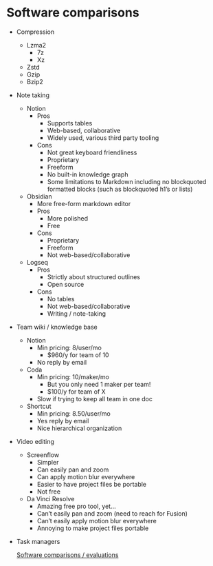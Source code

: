 # Software comparisons

- Compression
    - Lzma2
        - 7z
        - Xz
    - Zstd
    - Gzip
    - Bzip2
- Note taking
    - Notion
        - Pros
            - Supports tables
            - Web-based, collaborative
            - Widely used, various third party tooling
        - Cons
            - Not great keyboard friendliness
            - Proprietary
            - Freeform
            - No built-in knowledge graph
            - Some limitations to Markdown including no blockquoted formatted blocks (such as blockquoted h1’s or lists)
    - Obsidian
        - More free-form markdown editor
        - Pros
            - More polished
            - Free
        - Cons
            - Proprietary
            - Freeform
            - Not web-based/collaborative
    - Logseq
        - Pros
            - Strictly about structured outlines
            - Open source
        - Cons
            - No tables
            - Not web-based/collaborative
            - Writing / note-taking
- Team wiki / knowledge base
    - Notion
        - Min pricing: 8/user/mo
            - $960/y for team of 10
        - No reply by email
    - Coda
        - Min pricing: 10/maker/mo
            - But you only need 1 maker per team!
            - $100/y for team of X
        - Slow if trying to keep all team in one doc
    - Shortcut
        - Min pricing: 8.50/user/mo
        - Yes reply by email
        - Nice hierarchical organization
- Video editing
    - Screenflow
        - Simpler
        - Can easily pan and zoom
        - Can apply motion blur everywhere
        - Easier to have project files be portable
        - Not free
    - Da Vinci Resolve
        - Amazing free pro tool, yet…
        - Can’t easily pan and zoom (need to reach for Fusion)
        - Can’t easily apply motion blur everywhere
        - Annoying to make project files portable
- Task managers
    
    [Software comparisons / evaluations](https://docs.google.com/spreadsheets/d/1mufZ-Hf-Dl0DuLDSW1M5qbPy4cUAeH4qfieDdIsUkxU/edit?usp=drivesdk)